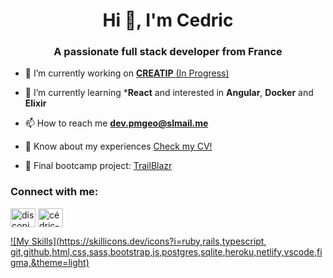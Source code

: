 <h1 align="center">Hi 👋, I'm Cedric</h1>
<h3 align="center">A passionate full stack developer from France</h3>

- 🔭 I’m currently working on [**CREATIP** (In Progress)](https://therapieinterpersonnelle.netlify.app/)

- 🌱 I’m currently learning ***React** and interested in **Angular**, **Docker** and **Elixir**

- 📫 How to reach me **dev.pmgeo@slmail.me**

- 📄 Know about my experiences [Check my CV!](https://app.enhancv.com/share/f1bb0c6f)

- 💾 Final bootcamp project: [TrailBlazr](https://www.youtube.com/watch?v=6xIw0E5fdpA)


<h3 align="left">Connect with me:</h3>
<p align="left">
<a href="https://dev.to/discopigeon" target="blank"><img align="center" src="https://raw.githubusercontent.com/rahuldkjain/github-profile-readme-generator/master/src/images/icons/Social/devto.svg" alt="discopigeon" height="30" width="40" /></a>
<a href="https://linkedin.com/in/cédric-garcia-de-miguel" target="blank"><img align="center" src="https://raw.githubusercontent.com/rahuldkjain/github-profile-readme-generator/master/src/images/icons/Social/linked-in-alt.svg" alt="cédric-garcia-de-miguel" height="30" width="40" /></a>



[![My Skills](https://skillicons.dev/icons?i=ruby,rails,typescript, git,github,html,css,sass,bootstrap,js,postgres,sqlite,heroku,netlify,vscode,figma,&theme=light)](https://skillicons.dev)

